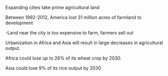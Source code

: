 Expanding cities take prime agricultural land

  

Between 1992-2012, America lost 31 million acres of farmland to development

-Land near the city is too expensive to farm, farmers sell out

  

Urbanization in Africa and Asia will result in large decreases in agricultural output. 

Africa could lose up to 26% of its wheat crop by 2030. 

Asia could lose 9% of its rice output by 2030